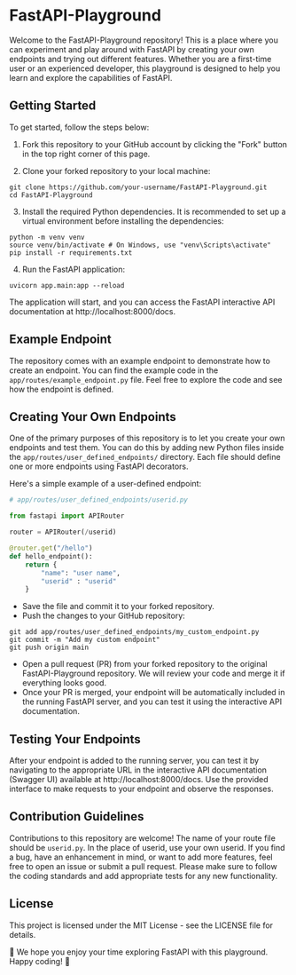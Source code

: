 # FastAPI-Playground

Welcome to the FastAPI-Playground repository! This is a place where you can experiment and play around with FastAPI by creating your own endpoints and trying out different features. Whether you are a first-time user or an experienced developer, this playground is designed to help you learn and explore the capabilities of FastAPI.

## Getting Started

To get started, follow the steps below:

1. Fork this repository to your GitHub account by clicking the "Fork" button in the top right corner of this page.

2. Clone your forked repository to your local machine:
```
git clone https://github.com/your-username/FastAPI-Playground.git
cd FastAPI-Playground
```
3. Install the required Python dependencies. It is recommended to set up a virtual environment before installing the dependencies:

```
python -m venv venv
source venv/bin/activate # On Windows, use "venv\Scripts\activate"
pip install -r requirements.txt
```

4. Run the FastAPI application:
```
uvicorn app.main:app --reload
```

The application will start, and you can access the FastAPI interactive API documentation at http://localhost:8000/docs.

## Example Endpoint

The repository comes with an example endpoint to demonstrate how to create an endpoint. You can find the example code in the `app/routes/example_endpoint.py` file. Feel free to explore the code and see how the endpoint is defined.

## Creating Your Own Endpoints

One of the primary purposes of this repository is to let you create your own endpoints and test them. You can do this by adding new Python files inside the `app/routes/user_defined_endpoints/` directory. Each file should define one or more endpoints using FastAPI decorators.

Here's a simple example of a user-defined endpoint:

```python
# app/routes/user_defined_endpoints/userid.py

from fastapi import APIRouter

router = APIRouter(/userid)

@router.get("/hello")
def hello_endpoint():
    return {
        "name": "user name",
        "userid" : "userid"
    }
```

- Save the file and commit it to your forked repository.
- Push the changes to your GitHub repository:

```
git add app/routes/user_defined_endpoints/my_custom_endpoint.py
git commit -m "Add my custom endpoint"
git push origin main
```

- Open a pull request (PR) from your forked repository to the original FastAPI-Playground repository. We will review your code and merge it if everything looks good.
- Once your PR is merged, your endpoint will be automatically included in the running FastAPI server, and you can test it using the interactive API documentation.

## Testing Your Endpoints

After your endpoint is added to the running server, you can test it by navigating to the appropriate URL in the interactive API documentation (Swagger UI) available at http://localhost:8000/docs. Use the provided interface to make requests to your endpoint and observe the responses.

## Contribution Guidelines

Contributions to this repository are welcome! The name of your route file should be `userid.py`. In the place of userid, use your own userid. If you find a bug, have an enhancement in mind, or want to add more features, feel free to open an issue or submit a pull request. Please make sure to follow the coding standards and add appropriate tests for any new functionality.

## License

This project is licensed under the MIT License - see the LICENSE file for details.

:yellow_heart: We hope you enjoy your time exploring FastAPI with this playground. Happy coding! :yellow_heart:
